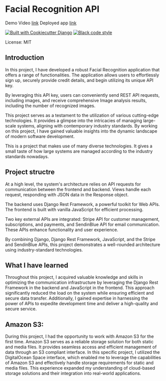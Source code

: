 # Facial Recognition API

Demo Video [link](https://youtu.be/aKnf2k6OXeA)
Deployed app [link](https://saas2-7m8yv.ondigitalocean.app)


[![Built with Cookiecutter Django](https://img.shields.io/badge/built%20with-Cookiecutter%20Django-ff69b4.svg?logo=cookiecutter)](https://github.com/cookiecutter/cookiecutter-django/)
[![Black code style](https://img.shields.io/badge/code%20style-black-000000.svg)](https://github.com/ambv/black)

License: MIT



## Introduction

In this project, I have developed a robust Facial Recognition application that offers a range of functionalities.
The application allows users to effortlessly sign up, securely provide credit details, and begin utilizing its unique API key.

By leveraging this API key, users can conveniently send REST API requests, including images, and receive comprehensive Image analysis results, including the number of recognized images.

This project serves as a testament to the utilization of various cutting-edge technologies. It provides a glimpse into the intricacies of managing large-scale systems, aligning with contemporary industry standards. By working on this project, I have gained valuable insights into the dynamic landscape of modern software development.

This is a project that makes use of many diverse technologies. It gives a small taste of how large systems are managed according to the industry standards nowadays.


## Project structre
At a high level, the system's architecture relies on API requests for communication between the frontend and backend. Views handle each request, responding with JSON data in the Response object.

The backend uses Django Rest Framework, a powerful toolkit for Web APIs. The frontend is built with vanilla JavaScript for efficient processing.

Two key external APIs are integrated: Stripe API for customer management, subscriptions, and payments, and SendinBlue API for email communication. These APIs enhance functionality and user experience.

By combining Django, Django Rest Framework, JavaScript, and the Stripe and SendinBlue APIs, this project demonstrates a well-rounded architecture using industry-standard technologies.


## What I have learned
Throughout this project, I acquired valuable knowledge and skills in optimizing the communication infrastructure by leveraging the Django Rest Framework in the backend and JavaScript in the frontend. This approach significantly reduced the load on the system while ensuring efficient and secure data transfer. Additionally, I gained expertise in harnessing the power of APIs to expedite development time and deliver a high-quality and secure service.

## Amazon S3:
During this project, I had the opportunity to work with Amazon S3 for the first time. Amazon S3 serves as a reliable storage solution for both static and media files. It provides seamless access and efficient management of data through an S3 compliant interface. In this specific project, I utilized the DigitalOcean Space interface, which enabled me to leverage the capabilities of Amazon S3 and effectively handle storage requirements for static and media files. This experience expanded my understanding of cloud-based storage solutions and their integration into real-world applications.




